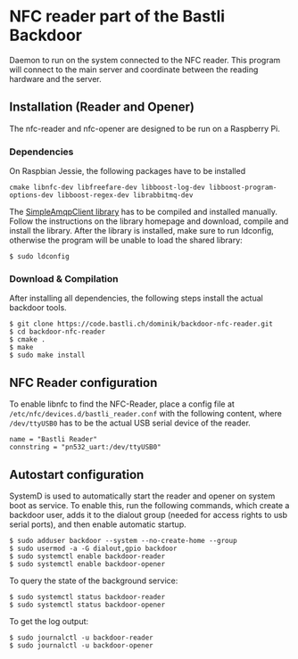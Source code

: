 # NFC reader part of the Bastli Backdoor

Daemon to run on the system connected to the NFC reader. This program
will connect to the main server and coordinate between the reading hardware
and the server.

## Installation (Reader and Opener)

The nfc-reader and nfc-opener are designed to be run on a Raspberry Pi.

### Dependencies

On Raspbian Jessie, the following packages have to be installed

    cmake libnfc-dev libfreefare-dev libboost-log-dev libboost-program-options-dev libboost-regex-dev librabbitmq-dev

The [SimpleAmqpClient library](https://github.com/alanxz/SimpleAmqpClient) has to be compiled and installed manually.
Follow the instructions on the library homepage and download, compile and install the library.
After the library is installed, make sure to run ldconfig, otherwise the program
will be unable to load the shared library:

    $ sudo ldconfig

### Download & Compilation

After installing all dependencies, the following steps install the actual
backdoor tools.

    $ git clone https://code.bastli.ch/dominik/backdoor-nfc-reader.git
    $ cd backdoor-nfc-reader
    $ cmake .
    $ make
    $ sudo make install
    

## NFC Reader configuration

To enable libnfc to find the NFC-Reader, place a config file at `/etc/nfc/devices.d/bastli_reader.conf`
with the following content, where `/dev/ttyUSB0` has to be the actual
USB serial device of the reader.

    name = "Bastli Reader"
    connstring = "pn532_uart:/dev/ttyUSB0"

## Autostart configuration

SystemD is used to automatically start the reader and opener on system boot
as service. To enable this, run the following commands, which create a backdoor
user, adds it to the dialout group (needed for access rights to usb serial ports),
and then enable automatic startup.

    $ sudo adduser backdoor --system --no-create-home --group
    $ sudo usermod -a -G dialout,gpio backdoor
    $ sudo systemctl enable backdoor-reader
    $ sudo systemctl enable backdoor-opener

To query the state of the background service:

    $ sudo systemctl status backdoor-reader
    $ sudo systemctl status backdoor-opener
    
To get the log output:

    $ sudo journalctl -u backdoor-reader
    $ sudo journalctl -u backdoor-opener